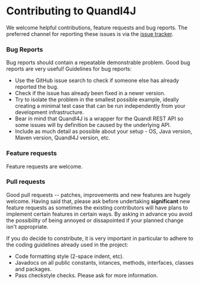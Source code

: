 Contributing to Quandl4J
========================

We welcome helpful contributions, feature requests and bug reports.  The preferred channel for reporting these
issues is via the [issue tracker](http://github.com/jimmoores/quandl4j/issues).

### Bug Reports
Bug reports should contain a repeatable demonstrable problem.  Good bug reports are very useful!  Guidelines 
for bug reports:
 - Use the GitHub issue search to check if someone else has already reported the bug.
 - Check if the issue has already been fixed in a newer version.
 - Try to isolate the problem in the smallest possible example, ideally creating a minimal test case that
   can be run independently from your development infrastructure.
 - Bear in mind that Quandl4J is a wrapper for the Quandl REST API so some issues will by definition be 
   caused by the underlying API.
 - Include as much detail as possible about your setup - OS, Java version, Maven version, Quandl4J version, etc.

### Feature requests
Feature requests are welcome.

### Pull requests
Good pull requests -- patches, improvements and new features are hugely welcome.  Having said that, please ask 
before undertaking **significant** new feature requests as sometimes the existing contributors will have plans
to implement certain features in certain ways.  By asking in advance you avoid the possibility of being annoyed
or dissapointed if your planned change isn't appropriate.

If you do decide to constribute, it is very important in particular to adhere to the coding guidelines already
used in the project:
  - Code formatting style (2-space indent, etc).
  - Javadocs on all public constants, intances, methods, interfaces, classes and packages.
  - Pass checkstyle checks.
Please ask for more information.
